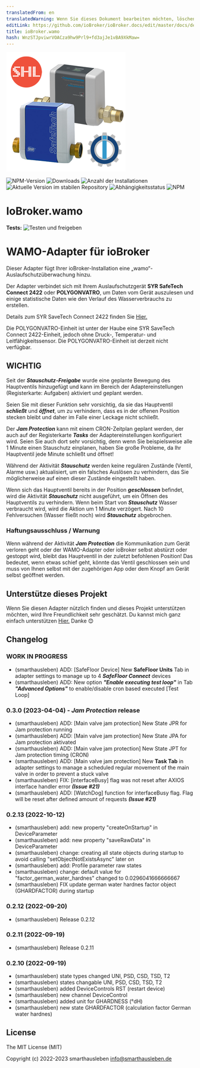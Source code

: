 ```yaml
---
translatedFrom: en
translatedWarning: Wenn Sie dieses Dokument bearbeiten möchten, löschen Sie bitte das Feld "translationsFrom". Andernfalls wird dieses Dokument automatisch erneut übersetzt
editLink: https://github.com/ioBroker/ioBroker.docs/edit/master/docs/de/adapterref/iobroker.wamo/README.md
title: ioBroker.wamo
hash: WnzSTJpviwrVOACza9hw9Prl9+fd3ajJe1vBA9XkMaw=
---
```

![Logo](../../../en/adapterref/iobroker.wamo/admin/wamo.png)

![NPM-Version](https://img.shields.io/npm/v/iobroker.wamo.svg)
![Downloads](https://img.shields.io/npm/dm/iobroker.wamo.svg)
![Anzahl der Installationen](https://iobroker.live/badges/wamo-installed.svg)
![Aktuelle Version im stabilen Repository](https://iobroker.live/badges/wamo-stable.svg)
![Abhängigkeitsstatus](https://img.shields.io/david/smarthausleben/iobroker.wamo.svg)
![NPM](https://nodei.co/npm/iobroker.wamo.png?downloads=true)

# IoBroker.wamo
**Tests:** ![Testen und freigeben](https://github.com/smarthausleben/ioBroker.wamo/workflows/Test%20and%20Release/badge.svg)

# WAMO-Adapter für ioBroker
Dieser Adapter fügt Ihrer ioBroker-Installation eine „wamo“-Auslaufschutzüberwachung hinzu.

Der Adapter verbindet sich mit Ihrem Auslaufschutzgerät **SYR SafeTech Connect 2422** oder **POLYGONVATRO**, um Daten vom Gerät auszulesen und einige statistische Daten wie den Verlauf des Wasserverbrauchs zu erstellen.

Details zum SYR SaveTech Connect 2422 finden Sie [Hier.](https://www.syr.de/de/Produkte/CB9D9A72-BC51-40CE-840E-73401981A519/SafeTech-Connect)

Die POLYGONVATRO-Einheit ist unter der Haube eine SYR SaveTech Connect 2422-Einheit, jedoch ohne Druck-, Temperatur- und Leitfähigkeitssensor. Die POLYGONVATRO-Einheit ist derzeit nicht verfügbar.

## WICHTIG
Seit der **_Stauschutz-Freigabe_** wurde eine geplante Bewegung des Hauptventils hinzugefügt und kann im Bereich der Adaptereinstellungen (Registerkarte: Aufgaben) aktiviert und geplant werden.

Seien Sie mit dieser Funktion sehr vorsichtig, da sie das Hauptventil **_schließt_** und **_öffnet_**, um zu verhindern, dass es in der offenen Position stecken bleibt und daher im Falle einer Leckage nicht schließt.

Der **_Jam Protection_** kann mit einem CRON-Zeitplan geplant werden, der auch auf der Registerkarte **_Tasks_** der Adaptereinstellungen konfiguriert wird.
Seien Sie auch dort sehr vorsichtig, denn wenn Sie beispielsweise alle 1 Minute einen Stauschutz einplanen, haben Sie große Probleme, da Ihr Hauptventil jede Minute schließt und öffnet!

Während der Aktivität **_Stauschutz_** werden keine regulären Zustände (Ventil, Alarme usw.) aktualisiert, um ein falsches Auslösen zu verhindern, das Sie möglicherweise auf einen dieser Zustände eingestellt haben.

Wenn sich das Hauptventil bereits in der Position **_geschlossen_** befindet, wird die Aktivität **_Stauschutz_** nicht ausgeführt, um ein Öffnen des Hauptventils zu verhindern.
Wenn beim Start von **_Stauschutz_** Wasser verbraucht wird, wird die Aktion um 1 Minute verzögert. Nach 10 Fehlversuchen (Wasser fließt noch) wird **_Stauschutz_** abgebrochen.

### Haftungsausschluss / Warnung
Wenn während der Aktivität **_Jam Protection_** die Kommunikation zum Gerät verloren geht oder der WAMO-Adapter oder ioBroker selbst abstürzt oder gestoppt wird, bleibt das Hauptventil in der zuletzt befohlenen Position! Das bedeutet, wenn etwas schief geht, könnte das Ventil geschlossen sein und muss von Ihnen selbst mit der zugehörigen App oder dem Knopf am Gerät selbst geöffnet werden.

## Unterstütze dieses Projekt
Wenn Sie diesen Adapter nützlich finden und dieses Projekt unterstützen möchten, wird Ihre Freundlichkeit sehr geschätzt. Du kannst mich ganz einfach unterstützen [Hier.](https://www.paypal.com/paypalme/smarthausleben) Danke 😊

## Changelog
<!--
    Placeholder for the next version (at the beginning of the line):
    ### **WORK IN PROGRESS**
-->

### **WORK IN PROGRESS**
* (smarthausleben) ADD: [SafeFloor Device] New **SafeFloor Units** Tab in adapter settings to manage up to 4 **_SafeFloor Connect_** devices
* (smarthausleben) ADD: New option **_"Enable executing test loop"_** in Tab **_"Advanced Options"_** to enable/disable cron based executed [Test Loop]

### 0.3.0 (2023-04-04) - ***Jam Protection*** release
* (smarthausleben) ADD: [Main valve jam protection] New State JPR for Jam protection running 
* (smarthausleben) ADD: [Main valve jam protection] New State JPA for Jam protection aktivated
* (smarthausleben) ADD: [Main valve jam protection] New State JPT for Jam protection timing (CRON)
* (smarthausleben) ADD: [Main valve jam protection] New **Task Tab** in adapter settings to manage a scheduled regular movement of the main valve in order to prevent a stuck valve
* (smarthausleben) FIX: [interfaceBusy] flag was not reset after AXIOS interface handler error **_(Issue #21)_**
* (smarthausleben) ADD: [WatchDog] function for interfaceBusy flag. Flag will be reset after defined amount of requests **_(Issue #21)_**

### 0.2.13 (2022-10-12)
* (smarthausleben) add: new property "createOnStartup" in DeviceParameter
* (smarthausleben) add: new property "saveRawData" in DeviceParameter
* (smarthausleben) change: creating all state objects during startup to avoid calling "setObjectNotExistsAsync" later on
* (smarthausleben) add: Profile parameter raw states
* (smarthausleben) change: default value for "factor_german_water_hardnes" changed to 0.0296041666666667
* (smarthausleben) FIX update german water hardnes factor object (GHARDFACTOR) during startup 

### 0.2.12 (2022-09-20)
* (smarthausleben) Release 0.2.12

### 0.2.11 (2022-09-19)
* (smarthausleben) Release 0.2.11

### 0.2.10 (2022-09-19)
* (smarthausleben) state types changed UNI, PSD, CSD, TSD, T2
* (smarthausleben) states changable UNI, PSD, CSD, TSD, T2
* (smarthausleben) added DeviceControls RST (restart device)
* (smarthausleben) new channel DeviceControl
* (smarthausleben) added unit for GHARDNESS (°dH)
* (smarthausleben) new state GHARDFACTOR (calculation factor German water hardnes)

## License
The MIT License (MIT)

Copyright (c) 2022-2023 smarthausleben <info@smarthausleben.de>